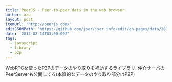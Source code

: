 ```yaml
---
title: PeerJS - Peer-to-peer data in the web browser
author: azu
layout: post
itemUrl: 'http://peerjs.com/'
editJSONPath: 'https://github.com/jser/jser.info/edit/gh-pages/data/2013/02/index.json'
date: '2013-02-14T03:00:00Z'
tags:
  - javascript
  - library
  - p2p
---
```

WebRTCを使ったP2Pのデータのやり取りを補助するライブラリ.
仲介サーバのPeerServerも公開してる(本質的なデータのやり取り部分はP2P)

